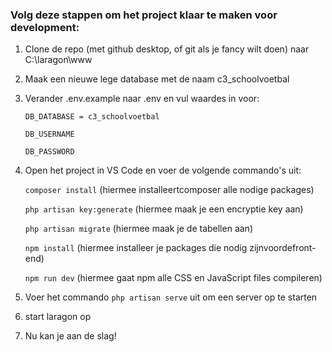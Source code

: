 ### Volg deze stappen om het project klaar te maken voor development:
1. Clone de repo (met github desktop, of git als je fancy wilt doen) naar C:\laragon\www
2. Maak een nieuwe lege database met de naam c3_schoolvoetbal
3. Verander .env.example naar .env en vul waardes in voor:

    `DB_DATABASE = c3_schoolvoetbal`

    `DB_USERNAME`

    `DB_PASSWORD`

4. Open het project in VS Code en voer de volgende commando's uit:

    `composer install` (hiermee installeertcomposer alle nodige packages)

    `php artisan key:generate` (hiermee maak je een encryptie key aan)

    `php artisan migrate` (hiermee maak je de tabellen aan)

    `npm install` (hiermee installeer je packages die nodig zijnvoordefront-end)

    `npm run dev` (hiermee gaat npm alle CSS en JavaScript files compileren)

5. Voer het commando `php artisan serve` uit om een server op te starten
6. start laragon op
7. Nu kan je aan de slag!
